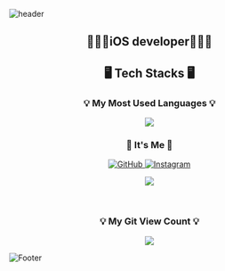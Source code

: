 ![header](https://capsule-render.vercel.app/api?type=waving&color=auto&height=200&section=header&text=Hello🖐%20I'm%20Haram!&fontSize=50&animation=twinkling)

<h2 align="center">👨🏻‍💻iOS developer👨🏻‍💻</h2>


<h2 align="center">🖥 Tech Stacks 🖥</h2>


<h3 align="center">💡 My Most Used Languages 💡</h3>
<p align="center">
  <a href="https://github.com/chaeHaram">
    <img align="center" src="https://github-readme-stats.vercel.app/api/top-langs/?username=chaeHaram&layout=compact&show_icons=true&show_owner=ture&theme=radical&hide=HTML" />
  </a>
</p>

<h3 align="center"> 🌈 It's Me 🌈 </h3>
<p align="center">
  <a href = "https://github.com/chaeHaram"><img alt="GitHub" src ="https://img.shields.io/badge/GitHub-181717.svg?&style=for-the-badge&logo=GitHub&logoColor=white"/>
  <a href = "https://instagram.com/kicked_uk98"> <img alt="Instagram" src ="https://img.shields.io/badge/Instagram-E4405F.svg?&style=for-the-badge&logo=Instagram&logoColor=white"/></a>
</p>
<p align="center">
  <a href="https://github.com/chaeHaram">
    <img align="center" src="https://github-readme-stats.vercel.app/api?username=chaeHaram&hide=contribs,prs&show_icons=true&include_all_commits=true&theme=radical" />
  </a>
</p>
<br>
<h3 align="center">💡 My Git View Count 💡</h3>
<p align="center">
<a href="https://hits.seeyoufarm.com"><img src="https://hits.seeyoufarm.com/api/count/incr/badge.svg?url=https%3A%2F%2Fgithub.com%2FchaeHaram&count_bg=%23747474&title_bg=%23393939&icon=git.svg&icon_color=%23FFFFFF&title=Views&edge_flat=false"/></a>
</p>

![Footer](https://capsule-render.vercel.app/api?type=waving&color=auto&height=100&section=footer)
